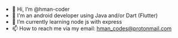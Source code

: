 - 👋 Hi, I’m @hman-coder
- :iphone: I'm an android developer using Java and/or Dart (Flutter)
- 🌱 I’m currently learning node js with express
- 📫 How to reach me via my email: hman_codes@protonmail.com

<!---
hman-coder/hman-coder is a ✨ special ✨ repository because its `README.md` (this file) appears on your GitHub profile.
You can click the Preview link to take a look at your changes.
--->
